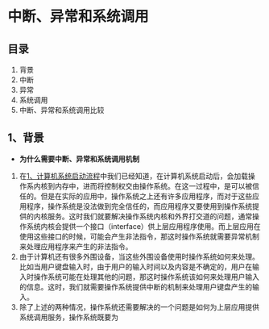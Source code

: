# 中断、异常和系统调用
## 目录
1. 背景
2. 中断
3. 异常
4. 系统调用
5. 中断、异常和系统调用比较

## 1、背景
- **为什么需要中断、异常和系统调用机制**
1. 在[1、计算机系统启动流程](https://github.com/yurui105/OperatingSystemNote/blob/master/doc/%E8%AE%A1%E7%AE%97%E6%9C%BA%E7%B3%BB%E7%BB%9F%E5%90%AF%E5%8A%A8%E6%B5%81%E7%A8%8B.md)中我们已经知道，在计算机系统启动后，会加载操作系内核到内存中，进而将控制权交由操作系统。在这一过程中，是可以被信任的。但是在实际的应用中，操作系统之上还有许多应用程序，而对于这些应用程序，操作系统是没法做到完全信任的，而应用程序又要使用到操作系统提供的内核服务。这时我们就要解决操作系统内核和外界打交道的问题，通常操作系统内核会提供一个接口（interface）供上层应用程序使用。而上层应用在使用这些接口的时候，可能会产生非法指令，那这时操作系统就需要异常机制来处理应用程序来产生的非法指令。
2. 由于计算机还有很多外围设备，当这些外围设备使用时操作系统如何来处理。比如当用户键盘输入时，由于用户的输入时间以及内容是不确定的，用户在输入时操作系统可能在处理其他的问题，那这时操作系统该如何来处理用户输入的信息。这时，我们就需要操作系统提供中断的机制来处理用户键盘产生的输入。
3. 除了上述的两种情况，操作系统还需要解决的一个问题是如何为上层应用提供系统调用服务，操作系统既要为

